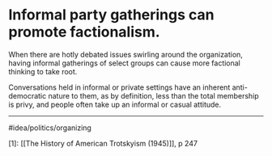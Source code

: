 # Informal party gatherings can promote factionalism.
When there are hotly debated issues swirling around the organization, having informal gatherings of select groups can cause more factional thinking to take root. 

Conversations held in informal or private settings have an inherent anti-democratic nature to them, as by definition, less than the total membership is privy, and people often take up an informal or casual attitude. 

---
#idea/politics/organizing 

[1]: [[The History of American Trotskyism (1945)]], p 247